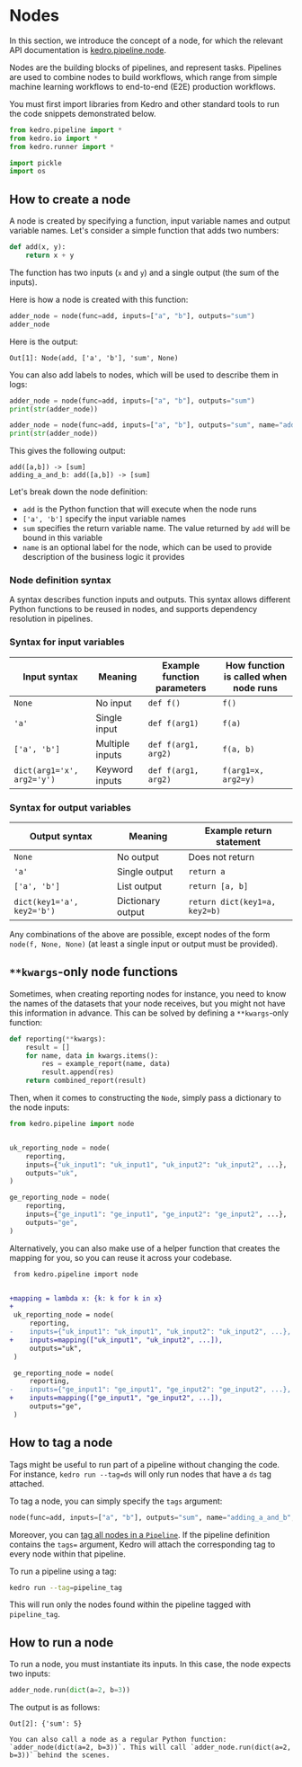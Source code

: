 # Nodes

In this section, we introduce the concept of a node, for which the relevant API documentation is [kedro.pipeline.node](/kedro.pipeline.node).

Nodes are the building blocks of pipelines, and represent tasks. Pipelines are used to combine nodes to build workflows, which range from simple machine learning workflows to end-to-end (E2E) production workflows.

You must first import libraries from Kedro and other standard tools to run the code snippets demonstrated below.

```python
from kedro.pipeline import *
from kedro.io import *
from kedro.runner import *

import pickle
import os
```

## How to create a node

A node is created by specifying a function, input variable names and output variable names. Let's consider a simple function that adds two numbers:

```python
def add(x, y):
    return x + y
```

The function has two inputs (`x` and `y`) and a single output (the sum of the inputs).

Here is how a node is created with this function:

```python
adder_node = node(func=add, inputs=["a", "b"], outputs="sum")
adder_node
```

Here is the output:

```console
Out[1]: Node(add, ['a', 'b'], 'sum', None)
```

You can also add labels to nodes, which will be used to describe them in logs:

```python
adder_node = node(func=add, inputs=["a", "b"], outputs="sum")
print(str(adder_node))

adder_node = node(func=add, inputs=["a", "b"], outputs="sum", name="adding_a_and_b")
print(str(adder_node))
```

This gives the following output:

```console
add([a,b]) -> [sum]
adding_a_and_b: add([a,b]) -> [sum]
```

Let's break down the node definition:

* `add` is the Python function that will execute when the node runs
* `['a', 'b']` specify the input variable names
* `sum` specifies the return variable name. The value returned by `add` will be bound in this variable
* `name` is an optional label for the node, which can be used to provide description of the business logic it provides

### Node definition syntax

A syntax describes function inputs and outputs. This syntax allows different Python functions to be reused in nodes, and supports dependency resolution in pipelines.

### Syntax for input variables

| Input syntax               | Meaning         | Example function parameters | How function is called when node runs |
| -------------------------- | --------------- | --------------------------- | ------------------------------------- |
| `None`                     | No input        | `def f()`                   | `f()`                                 |
| `'a'`                      | Single input    | `def f(arg1)`               | `f(a)`                                |
| `['a', 'b']`               | Multiple inputs | `def f(arg1, arg2)`         | `f(a, b)`                             |
| `dict(arg1='x', arg2='y')` | Keyword inputs  | `def f(arg1, arg2)`         | `f(arg1=x, arg2=y)`                   |

### Syntax for output variables

| Output syntax              | Meaning           | Example return statement            |
| -------------------------- | ----------------- | ----------------------------------- |
| `None`                     | No output         | Does not return                     |
| `'a'`                      | Single output     | `return a`                          |
| `['a', 'b']`               | List output       | `return [a, b]`                     |
| `dict(key1='a', key2='b')` | Dictionary output | `return dict(key1=a, key2=b)`       |

Any combinations of the above are possible, except nodes of the form `node(f, None, None)` (at least a single input or output must be provided).

## `**kwargs`-only node functions

Sometimes, when creating reporting nodes for instance, you need to know the names of the datasets that your node receives, but you might not have this information in advance. This can be solved by defining a `**kwargs`-only function:

```python
def reporting(**kwargs):
    result = []
    for name, data in kwargs.items():
        res = example_report(name, data)
        result.append(res)
    return combined_report(result)
```

Then, when it comes to constructing the `Node`, simply pass a dictionary to the node inputs:

```python
from kedro.pipeline import node


uk_reporting_node = node(
    reporting,
    inputs={"uk_input1": "uk_input1", "uk_input2": "uk_input2", ...},
    outputs="uk",
)

ge_reporting_node = node(
    reporting,
    inputs={"ge_input1": "ge_input1", "ge_input2": "ge_input2", ...},
    outputs="ge",
)
```

Alternatively, you can also make use of a helper function that creates the mapping for you, so you can reuse it across your codebase.

```diff
 from kedro.pipeline import node


+mapping = lambda x: {k: k for k in x}
+
 uk_reporting_node = node(
     reporting,
-    inputs={"uk_input1": "uk_input1", "uk_input2": "uk_input2", ...},
+    inputs=mapping(["uk_input1", "uk_input2", ...]),
     outputs="uk",
 )

 ge_reporting_node = node(
     reporting,
-    inputs={"ge_input1": "ge_input1", "ge_input2": "ge_input2", ...},
+    inputs=mapping(["ge_input1", "ge_input2", ...]),
     outputs="ge",
 )
```


## How to tag a node

Tags might be useful to run part of a pipeline without changing the code. For instance, `kedro run --tag=ds` will only run nodes that have a `ds` tag attached.

To tag a node, you can simply specify the `tags` argument:

```python
node(func=add, inputs=["a", "b"], outputs="sum", name="adding_a_and_b", tags="node_tag")
```

Moreover, you can [tag all nodes in a `Pipeline`](./pipeline_introduction.md#how-to-tag-a-pipeline). If the pipeline definition contains the `tags=` argument, Kedro will attach the corresponding tag to every node within that pipeline.

To run a pipeline using a tag:

```bash
kedro run --tag=pipeline_tag
```

This will run only the nodes found within the pipeline tagged with `pipeline_tag`.


## How to run a node

To run a node, you must instantiate its inputs. In this case, the node expects two inputs:

```python
adder_node.run(dict(a=2, b=3))
```

The output is as follows:

```console
Out[2]: {'sum': 5}
```

```{note}
You can also call a node as a regular Python function: `adder_node(dict(a=2, b=3))`. This will call `adder_node.run(dict(a=2, b=3))` behind the scenes.
```
